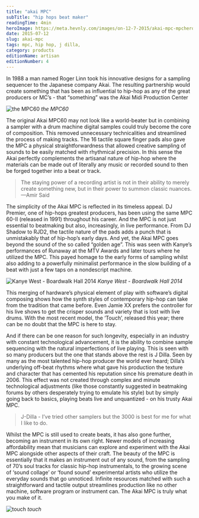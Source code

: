 ```yaml
---
title: "akai MPC"
subTitle: "hip hops beat maker"
readingTime: 4min
heroImage: https://meta.hevnly.com/images/on-12-7-2015/akai-mpc-mpchero.jpg
date: 2015-07-12
slug: akai-mpc
tags: mpc, hip hop, j dilla,
category: products
editionName: artisan
editionNumber: 4
---
```


In 1988 a man named Roger Linn took his innovative designs for a sampling sequencer to the Japanese company Akai. The resulting partnership would create something that has been as influential to hip-hop as any of the great producers or MC’s - that “something” was the Akai Midi Production Center

![the MPC60](https://meta.hevnly.com/images/on-12-7-2015/akai-mpc-60.jpg)
*the MPC60*

The original Akai MPC60 may not look like a world-beater but in combining a sampler with a drum machine digital samples could truly become the core of composition. This removed unnecessary technicalities and streamlined the process of making tracks. The 16 tactile square finger pads also gave the MPC a physical straightforwardness that allowed creative sampling of sounds to be easily matched with rhythmical precision. In this sense the Akai perfectly complements the artisanal nature of hip-hop where the materials can be made out of literally any music or recorded sound to then be forged together into a beat or track.

>The staying power of a recording artist is not in their ability to merely create something new, but in their power to summon classic nuances. —Amir Said

The simplicity of the Akai MPC is reflected in its timeless appeal. DJ Premier, one of hip-hops greatest producers, has been using the same MPC 60-II (released in 1991) throughout his career. And the MPC is not just essential to beatmaking but also, increasingly, in live performance. From DJ Shadow to RJD2, the tactile nature of the pads adds a punch that is unmistakably that of hip-hop’s early days. And yet, the Akai MPC goes beyond the sound of the so called “golden age”. This was seen with Kanye’s performances of Runaway at the MTV Awards and later tours where he utilized the MPC. This payed homage to the early forms of sampling whilst also adding to a powerfully minimalist performance in the slow building of a beat with just a few taps on a nondescript machine.

![Kanye West - Boardwalk Hall 2014](https://meta.hevnly.com/images/on-12-7-2015/akai-mpc-kanye.jpg)
*Kanye West - Boardwalk Hall 2014*

This merging of hardware’s physical element of play with software’s digital composing shows how  the synth styles of contemporary hip-hop can take from the tradition that came before. Even Jamie XX prefers the controller for his live shows to get the crisper sounds and variety that is lost with live drums. With the most recent model, the ‘Touch’, released this year; there can be no doubt that the MPC is here to stay.

And if there can be one reason for such longevity, especially in an industry with constant technological advancement, it is the ability to combine sample sequencing with the natural imperfections of live playing. This is seen with so many producers but the one that stands above the rest is J Dilla. Seen by many as the most talented hip-hop producer the world ever heard; Dilla’s underlying off-beat rhythms where what gave his production the texture and character that has cemented his reputation since his premature death in 2006. This effect was not created through complex and minute technological adjustments (like those constantly suggested in beatmaking forums by others desperately trying to emulate his style) but by simply going back to basics, playing beats live and unquantized - on his trusty Akai MPC.

>J-Dilla - I’ve tried other samplers but the 3000 is best for me for what I like to do.

Whilst the MPC is still used to create beats, it has also gone further, becoming an instrument in its own right. Newer models of increasing affordability mean that musicians can explore and experiment with the Akai MPC alongside other aspects of their craft. The beauty of the MPC is essentially that it makes an instrument out of any sound, from the sampling of 70’s soul tracks for classic hip-hop instrumentals, to the growing scene of ‘sound collage’ or ‘found sound’ experimental artists who utilize the everyday sounds that go unnoticed. Infinite resources matched with such a straightforward and tactile output streamlines production like no other machine, software program or instrument can. The Akai MPC is truly what you make of it.

![touch](https://meta.hevnly.com/images/on-12-7-2015/akai-mpc-touch.jpg)
*touch*
